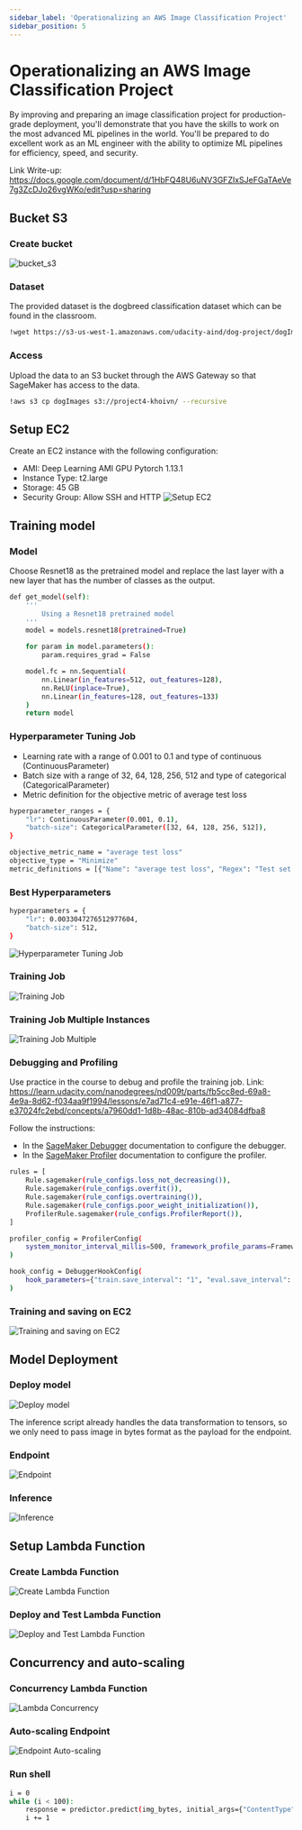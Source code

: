 ```yaml
---
sidebar_label: 'Operationalizing an AWS Image Classification Project'
sidebar_position: 5
---
```


# Operationalizing an AWS Image Classification Project

By improving and preparing an image classification project for production-grade deployment, you'll demonstrate that you have the skills to work on the most advanced ML pipelines in the world. You'll be prepared to do excellent work as an ML engineer with the ability to optimize ML pipelines for efficiency, speed, and security.

Link Write-up: https://docs.google.com/document/d/1HbFQ48U6uNV3GFZIxSJeFGaTAeVe7g3ZcDJo26vgWKo/edit?usp=sharing

## Bucket S3
### Create bucket
![bucket_s3](../../projects/operationalizing_aws_ml/images/bucket_s3.png)

### Dataset
The provided dataset is the dogbreed classification dataset which can be found in the classroom.
```bash
!wget https://s3-us-west-1.amazonaws.com/udacity-aind/dog-project/dogImages.zip
```

### Access
Upload the data to an S3 bucket through the AWS Gateway so that SageMaker has access to the data.
```bash
!aws s3 cp dogImages s3://project4-khoivn/ --recursive
```

## Setup EC2
Create an EC2 instance with the following configuration:
- AMI: Deep Learning AMI GPU Pytorch 1.13.1
- Instance Type: t2.large
- Storage: 45 GB
- Security Group: Allow SSH and HTTP
![Setup EC2](../../projects/operationalizing_aws_ml/images/setup_ec2.png)

## Training model
### Model
Choose Resnet18 as the pretrained model and replace the last layer with a new layer that has the number of classes as the output.

```bash
def get_model(self):
    '''
        Using a Resnet18 pretrained model
    '''
    model = models.resnet18(pretrained=True)

    for param in model.parameters():
        param.requires_grad = False

    model.fc = nn.Sequential(
        nn.Linear(in_features=512, out_features=128),
        nn.ReLU(inplace=True),
        nn.Linear(in_features=128, out_features=133)
    )
    return model
```

### Hyperparameter Tuning Job
- Learning rate with a range of 0.001 to 0.1 and type of continuous (ContinuousParameter)
- Batch size with a range of 32, 64, 128, 256, 512 and type of categorical (CategoricalParameter)
- Metric definition for the objective metric of average test loss

```bash
hyperparameter_ranges = {
    "lr": ContinuousParameter(0.001, 0.1),
    "batch-size": CategoricalParameter([32, 64, 128, 256, 512]),
}

objective_metric_name = "average test loss"
objective_type = "Minimize"
metric_definitions = [{"Name": "average test loss", "Regex": "Test set: Average loss: ([0-9\\.]+)"}]
```

### Best Hyperparameters
```bash
hyperparameters = {
    "lr": 0.0033047276512977604,
    "batch-size": 512,
}
```
![Hyperparameter Tuning Job](../../projects/operationalizing_aws_ml/images/hp_tuning_job.png)

### Training Job
![Training Job](../../projects/operationalizing_aws_ml/images/training_job.png)

### Training Job Multiple Instances
![Training Job Multiple](../../projects/operationalizing_aws_ml/images/training_job_multi.png)

### Debugging and Profiling
Use practice in the course to debug and profile the training job.
Link: https://learn.udacity.com/nanodegrees/nd009t/parts/fb5cc8ed-69a8-4e9a-8d62-f034aa9f1994/lessons/e7ad71c4-e91e-46f1-a877-e37024fc2ebd/concepts/a7960dd1-1d8b-48ac-810b-ad34084dfba8

Follow the instructions:
- In the [SageMaker Debugger](https://sagemaker.readthedocs.io/en/stable/api/training/debugger.html) documentation to configure the debugger.
- In the [SageMaker Profiler](https://sagemaker.readthedocs.io/en/stable/api/training/profiler.html) documentation to configure the profiler.

```bash
rules = [
    Rule.sagemaker(rule_configs.loss_not_decreasing()),
    Rule.sagemaker(rule_configs.overfit()),
    Rule.sagemaker(rule_configs.overtraining()),
    Rule.sagemaker(rule_configs.poor_weight_initialization()),
    ProfilerRule.sagemaker(rule_configs.ProfilerReport()),
]

profiler_config = ProfilerConfig(
    system_monitor_interval_millis=500, framework_profile_params=FrameworkProfile(num_steps=10)
)

hook_config = DebuggerHookConfig(
    hook_parameters={"train.save_interval": "1", "eval.save_interval": "1"}
)
```

### Training and saving on EC2
![Training and saving on EC2](../../projects/operationalizing_aws_ml/images/training_ec2.png)

## Model Deployment
### Deploy model
![Deploy model](../../projects/operationalizing_aws_ml/images/deploy_model.png)

The inference script already handles the data transformation to tensors, so we only need to pass image in bytes format as the payload for the endpoint.

### Endpoint
![Endpoint](../../projects/operationalizing_aws_ml/images/endpoint.png)

### Inference
![Inference](../../projects/operationalizing_aws_ml/images/inference.png)

## Setup Lambda Function
### Create Lambda Function
![Create Lambda Function](../../projects/operationalizing_aws_ml/images/lambda_function.png)

### Deploy and Test Lambda Function
![Deploy and Test Lambda Function](../../projects/operationalizing_aws_ml/images/lambda_deploy_test.png)

## Concurrency and auto-scaling
### Concurrency Lambda Function
![Lambda Concurrency](../../projects/operationalizing_aws_ml/images/lambda_concurrency.png)

### Auto-scaling Endpoint
![Endpoint Auto-scaling](../../projects/operationalizing_aws_ml/images/endpoint_auto_scaling.png)

### Run shell
```bash
i = 0
while (i < 100):
    response = predictor.predict(img_bytes, initial_args={"ContentType": "image/jpeg"})
    i += 1
```
